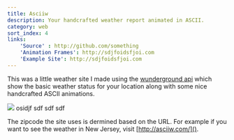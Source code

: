 ```yaml
---
title: Asciiw
description: Your handcrafted weather report animated in ASCII.
category: web
sort_index: 4
links:
    'Source' : http://github.com/something
    'Animation Frames': http://sdjfoidsfjoi.com
    'Example Site': http://sdjfoidsfjoi.com
---
```

This was a little weather site I made using the [wunderground api]() which show the basic weather status for your location along with some nice handcrafted ASCII animations. 

<div class='captioned-image'>
<img src="test">
<span class='caption'>osidjf sdf sdf sdf</span>
</div>

The zipcode the site uses is dermined based on the URL. For example if you want to see the weather in New Jersey, visit [http://asciiw.com/]().
